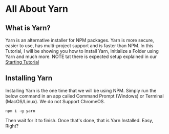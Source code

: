 # All About Yarn

## What is Yarn?

Yarn is an alternative installer for NPM packages. Yarn is more secure, easier to use, has multi-project support and is faster than NPM. In this Tutorial, I will be showing you how to Install Yarn, Initialize a Folder using Yarn and much more. NOTE tat there is expected setup explained in our [Starting Tutorial](/start.md)

## Installing Yarn

Installing Yarn is the one time that we will be using NPM. Simply run the below command in an app called Command Prompt (Windows) or Terminal (MacOS/Linux). We do not Support ChromeOS.

```
npm i -g yarn
```
Then wait for it to finish. Once that's done, that is Yarn Installed. Easy, Right?